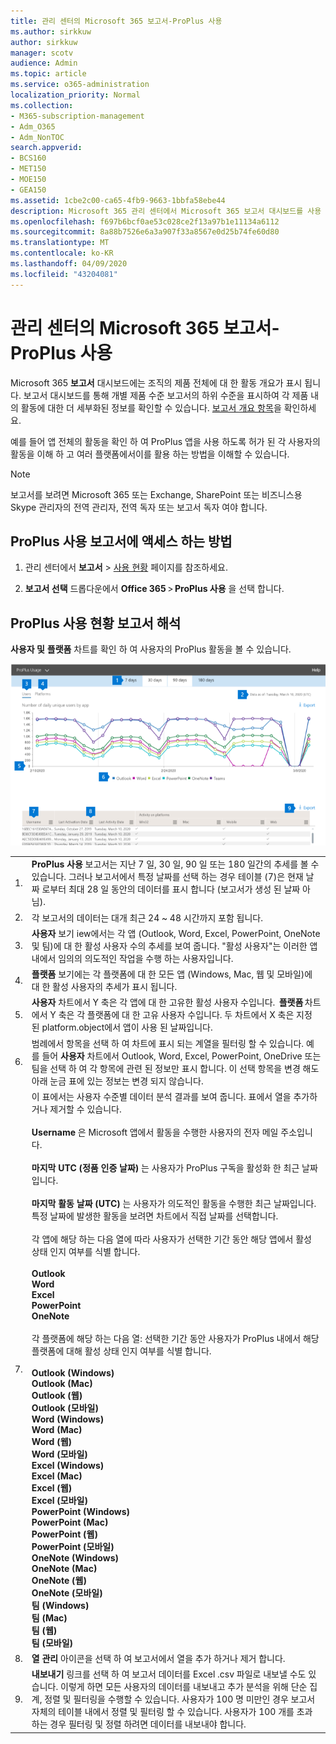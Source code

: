 ```yaml
---
title: 관리 센터의 Microsoft 365 보고서-ProPlus 사용
ms.author: sirkkuw
author: sirkkuw
manager: scotv
audience: Admin
ms.topic: article
ms.service: o365-administration
localization_priority: Normal
ms.collection:
- M365-subscription-management
- Adm_O365
- Adm_NonTOC
search.appverid:
- BCS160
- MET150
- MOE150
- GEA150
ms.assetid: 1cbe2c00-ca65-4fb9-9663-1bbfa58ebe44
description: Microsoft 365 관리 센터에서 Microsoft 365 보고서 대시보드를 사용 하 여 사용 현황 보고서에 대 한 ProPlus를 가져오는 방법을 알아봅니다.
ms.openlocfilehash: f697b6bcf0ae53c028ce2f13a97b1e11134a6112
ms.sourcegitcommit: 8a88b7526e6a3a907f33a8567e0d25b74fe60d80
ms.translationtype: MT
ms.contentlocale: ko-KR
ms.lasthandoff: 04/09/2020
ms.locfileid: "43204081"
---
```

# <a name="microsoft-365-reports-in-the-admin-center---proplus-usage"></a>관리 센터의 Microsoft 365 보고서-ProPlus 사용

Microsoft 365 **보고서** 대시보드에는 조직의 제품 전체에 대 한 활동 개요가 표시 됩니다. 보고서 대시보드를 통해 개별 제품 수준 보고서의 하위 수준을 표시하여 각 제품 내의 활동에 대한 더 세부화된 정보를 확인할 수 있습니다. [보고서 개요 항목](activity-reports.md)을 확인하세요.
  
예를 들어 앱 전체의 활동을 확인 하 여 ProPlus 앱을 사용 하도록 허가 된 각 사용자의 활동을 이해 하 고 여러 플랫폼에서이를 활용 하는 방법을 이해할 수 있습니다.  
  
> [!NOTE]
> 보고서를 보려면 Microsoft 365 또는 Exchange, SharePoint 또는 비즈니스용 Skype 관리자의 전역 관리자, 전역 독자 또는 보고서 독자 여야 합니다. 

## <a name="how-to-get-to-the-proplus-usage-report"></a>ProPlus 사용 보고서에 액세스 하는 방법

1. 관리 센터에서 **보고서** \> <a href="https://go.microsoft.com/fwlink/p/?linkid=2074756" target="_blank">사용 현황</a> 페이지를 참조하세요.

    
2. **보고서 선택** 드롭다운에서 **Office 365** \> **ProPlus 사용** 을 선택 합니다.

## <a name="interpret-the-proplus-usage-report"></a>ProPlus 사용 현황 보고서 해석

**사용자 및** **플랫폼** 차트를 확인 하 여 사용자의 ProPlus 활동을 볼 수 있습니다. 

![ProPlus 사용 보고서](../../media/proplususagenumbers.png)

|||
|:-----|:-----|
|1.  <br/> |**ProPlus 사용** 보고서는 지난 7 일, 30 일, 90 일 또는 180 일간의 추세를 볼 수 있습니다. 그러나 보고서에서 특정 날짜를 선택 하는 경우 테이블 (7)은 현재 날짜 로부터 최대 28 일 동안의 데이터를 표시 합니다 (보고서가 생성 된 날짜 아님).  <br/> |
|2.  <br/> |각 보고서의 데이터는 대개 최근 24 ~ 48 시간까지 포함 됩니다.  <br/> |
|3.  <br/> |**사용자** 보기 iew에서는 각 앱 (Outlook, Word, Excel, PowerPoint, OneNote 및 팀)에 대 한 활성 사용자 수의 추세를 보여 줍니다. "활성 사용자"는 이러한 앱 내에서 임의의 의도적인 작업을 수행 하는 사용자입니다.  <br/> |
|4.  <br/> |**플랫폼** 보기에는 각 플랫폼에 대 한 모든 앱 (Windows, Mac, 웹 및 모바일)에 대 한 활성 사용자의 추세가 표시 됩니다. <br/> |
|5.<br/>|**사용자** 차트에서 Y 축은 각 앱에 대 한 고유한 활성 사용자 수입니다.  **플랫폼** 차트에서 Y 축은 각 플랫폼에 대 한 고유 사용자 수입니다. 두 차트에서 X 축은 지정 된 platform.object에서 앱이 사용 된 날짜입니다.<br/>|
|6.<br/>|범례에서 항목을 선택 하 여 차트에 표시 되는 계열을 필터링 할 수 있습니다. 예를 들어 **사용자** 차트에서 Outlook, Word, Excel, PowerPoint, OneDrive 또는 팀을 선택 하 여 각 항목에 관련 된 정보만 표시 합니다. 이 선택 항목을 변경 해도 아래 눈금 표에 있는 정보는 변경 되지 않습니다.|
|7.<br/>|이 표에서는 사용자 수준별 데이터 분석 결과를 보여 줍니다. 표에서 열을 추가하거나 제거할 수 있습니다. <br/><br/>**Username** 은 Microsoft 앱에서 활동을 수행한 사용자의 전자 메일 주소입니다.<br><br/>**마지막 UTC (정품 인증 날짜)** 는 사용자가 ProPlus 구독을 활성화 한 최근 날짜입니다.<br/><br/>**마지막 활동 날짜 (UTC)** 는 사용자가 의도적인 활동을 수행한 최근 날짜입니다. 특정 날짜에 발생한 활동을 보려면 차트에서 직접 날짜를 선택합니다.<br/><br/>각 앱에 해당 하는 다음 열에 따라 사용자가 선택한 기간 동안 해당 앱에서 활성 상태 인지 여부를 식별 합니다.<br> <br>**Outlook** <br>**Word** <br>**Excel**<br>**PowerPoint** <br>**OneNote**<br><br> 각 플랫폼에 해당 하는 다음 열: 선택한 기간 동안 사용자가 ProPlus 내에서 해당 플랫폼에 대해 활성 상태 인지 여부를 식별 합니다.<br><br>**Outlook (Windows)**<br>**Outlook (Mac)**<br>**Outlook (웹)** <br>**Outlook (모바일)**<br> **Word (Windows)**<br> **Word (Mac)**<br> **Word (웹)**<br> **Word (모바일)**<br> **Excel (Windows)**<br> **Excel (Mac)**<br> **Excel (웹)**<br> **Excel (모바일)**<br> **PowerPoint (Windows)**<br> **PowerPoint (Mac)**<br>**PowerPoint (웹)**<br> **PowerPoint (모바일)**<br> **OneNote (Windows)**<br> **OneNote (Mac)**<br> **OneNote (웹)**<br>**OneNote (모바일)**<br> **팀 (Windows)**<br> **팀 (Mac)**<br> **팀 (웹)**<br>**팀 (모바일)** |
|8.<br/>|**열 관리** 아이콘을 선택 하 여 보고서에서 열을 추가 하거나 제거 합니다.|
|9.<br/>|**내보내기** 링크를 선택 하 여 보고서 데이터를 Excel .csv 파일로 내보낼 수도 있습니다. 이렇게 하면 모든 사용자의 데이터를 내보내고 추가 분석을 위해 단순 집계, 정렬 및 필터링을 수행할 수 있습니다. 사용자가 100 명 미만인 경우 보고서 자체의 테이블 내에서 정렬 및 필터링 할 수 있습니다. 사용자가 100 개를 초과 하는 경우 필터링 및 정렬 하려면 데이터를 내보내야 합니다.|